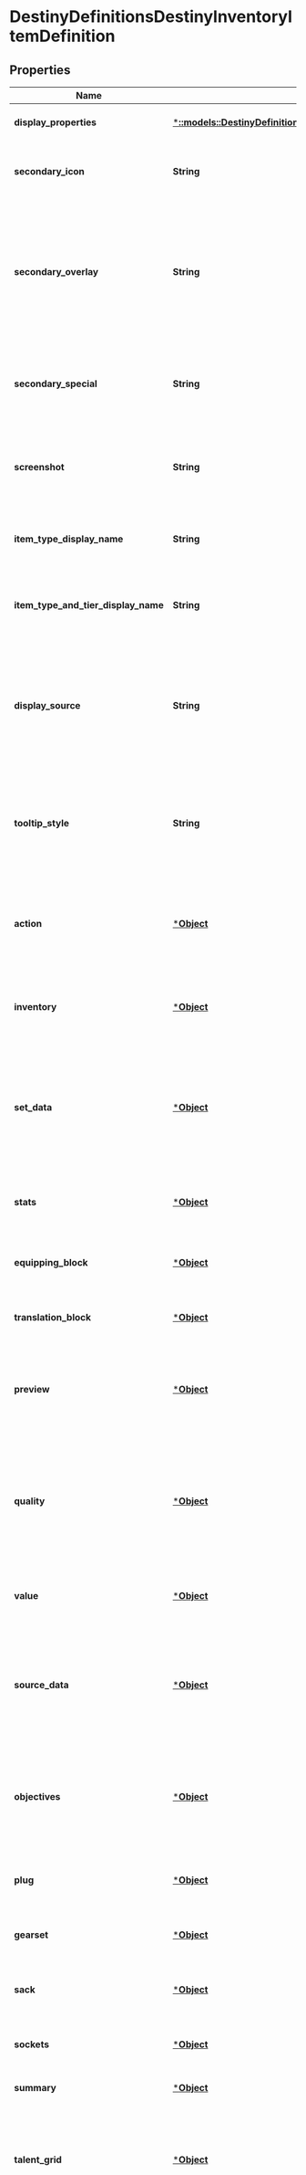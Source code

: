 # DestinyDefinitionsDestinyInventoryItemDefinition

## Properties
Name | Type | Description | Notes
------------ | ------------- | ------------- | -------------
**display_properties** | [***::models::DestinyDefinitionsCommonDestinyDisplayPropertiesDefinition**](Destiny.Definitions.Common.DestinyDisplayPropertiesDefinition.md) |  | [optional] [default to null]
**secondary_icon** | **String** | A secondary icon associated with the item. Currently this is used in very context specific applications, such as Emblem Nameplates. | [optional] [default to null]
**secondary_overlay** | **String** | Pulled from the secondary icon, this is the \&quot;secondary background\&quot; of the secondary icon. Confusing? Sure, that&#39;s why I call it \&quot;overlay\&quot; here: because as far as it&#39;s been used thus far, it has been for an optional overlay image. We&#39;ll see if that holds up, but at least for now it explains what this image is a bit better. | [optional] [default to null]
**secondary_special** | **String** | Pulled from the Secondary Icon, this is the \&quot;special\&quot; background for the item. For Emblems, this is the background image used on the Details view: but it need not be limited to that for other types of items. | [optional] [default to null]
**screenshot** | **String** | If we were able to acquire an in-game screenshot for the item, the path to that screenshot will be returned here. Note that not all items have screenshots: particularly not any non-equippable items. | [optional] [default to null]
**item_type_display_name** | **String** | The localized title/name of the item&#39;s type. This can be whatever the designers want, and has no guarantee of consistency between items. | [optional] [default to null]
**item_type_and_tier_display_name** | **String** | It became a common enough pattern in our UI to show Item Type and Tier combined into a single localized string that I&#39;m just going to go ahead and start pre-creating these for items. | [optional] [default to null]
**display_source** | **String** | In theory, it is a localized string telling you about how you can find the item. I really wish this was more consistent. Many times, it has nothing. Sometimes, it&#39;s instead a more narrative-forward description of the item. Which is cool, and I wish all properties had that data, but it should really be its own property. | [optional] [default to null]
**tooltip_style** | **String** | An identifier that the game UI uses to determine what type of tooltip to show for the item. These have no corresponding definitions that BNet can link to: so it&#39;ll be up to you to interpret and display your UI differently according to these styles (or ignore it). | [optional] [default to null]
**action** | [***Object**](Object.md) | If the item can be \&quot;used\&quot;, this block will be non-null, and will have data related to the action performed when using the item. (Guess what? 99% of the time, this action is \&quot;dismantle\&quot;. Shocker) | [optional] [default to null]
**inventory** | [***Object**](Object.md) | If this item can exist in an inventory, this block will be non-null. In practice, every item that currently exists has one of these blocks. But note that it is not necessarily guaranteed. | [optional] [default to null]
**set_data** | [***Object**](Object.md) | If this item is a quest, this block will be non-null. In practice, I wish I had called this the Quest block, but at the time it wasn&#39;t clear to me whether it would end up being used for purposes other than quests. It will contain data about the steps in the quest, and mechanics we can use for displaying and tracking the quest. | [optional] [default to null]
**stats** | [***Object**](Object.md) | If this item can have stats (such as a weapon, armor, or vehicle), this block will be non-null and populated with the stats found on the item. | [optional] [default to null]
**equipping_block** | [***Object**](Object.md) | If this item can be equipped, this block will be non-null and will be populated with the conditions under which it can be equipped. | [optional] [default to null]
**translation_block** | [***Object**](Object.md) | If this item can be rendered, this block will be non-null and will be populated with rendering information. | [optional] [default to null]
**preview** | [***Object**](Object.md) | If this item can be Used or Acquired to gain other items (for instance, how Eververse Boxes can be consumed to get items from the box), this block will be non-null and will give summary information for the items that can be acquired. | [optional] [default to null]
**quality** | [***Object**](Object.md) | If this item can have a level or stats, this block will be non-null and will be populated with default quality (item level, \&quot;quality\&quot;, and infusion) data. See the block for more details, there&#39;s often less upfront information in D2 so you&#39;ll want to be aware of how you use quality and item level on the definition level now. | [optional] [default to null]
**value** | [***Object**](Object.md) | The conceptual \&quot;Value\&quot; of an item, if any was defined. See the DestinyItemValueBlockDefinition for more details. | [optional] [default to null]
**source_data** | [***Object**](Object.md) | If this item has a known source, this block will be non-null and populated with source information. Unfortunately, at this time we are not generating sources: that is some aggressively manual work which we didn&#39;t have time for, and I&#39;m hoping to get back to at some point in the future. | [optional] [default to null]
**objectives** | [***Object**](Object.md) | If this item has Objectives (extra tasks that can be accomplished related to the item... most frequently when the item is a Quest Step and the Objectives need to be completed to move on to the next Quest Step), this block will be non-null and the objectives defined herein. | [optional] [default to null]
**plug** | [***Object**](Object.md) | If this item *is* a Plug, this will be non-null and the info defined herein. See DestinyItemPlugDefinition for more information. | [optional] [default to null]
**gearset** | [***Object**](Object.md) | If this item has related items in a \&quot;Gear Set\&quot;, this will be non-null and the relationships defined herein. | [optional] [default to null]
**sack** | [***Object**](Object.md) | If this item is a \&quot;reward sack\&quot; that can be opened to provide other items, this will be non-null and the properties of the sack contained herein. | [optional] [default to null]
**sockets** | [***Object**](Object.md) | If this item has any Sockets, this will be non-null and the individual sockets on the item will be defined herein. | [optional] [default to null]
**summary** | [***Object**](Object.md) | Summary data about the item. | [optional] [default to null]
**talent_grid** | [***Object**](Object.md) | If the item has a Talent Grid, this will be non-null and the properties of the grid defined herein. Note that, while many items still have talent grids, the only ones with meaningful Nodes still on them will be Subclass/\&quot;Build\&quot; items. | [optional] [default to null]
**investment_stats** | [**Vec<::models::DestinyDefinitionsDestinyItemInvestmentStatDefinition>**](Destiny.Definitions.DestinyItemInvestmentStatDefinition.md) | If the item has stats, this block will be defined. It has the \&quot;raw\&quot; investment stats for the item. These investment stats don&#39;t take into account the ways that the items can spawn, nor do they take into account any Stat Group transformations. I have retained them for debugging purposes, but I do not know how useful people will find them. | [optional] [default to null]
**perks** | [**Vec<::models::DestinyDefinitionsDestinyItemPerkEntryDefinition>**](Destiny.Definitions.DestinyItemPerkEntryDefinition.md) | If the item has any *intrinsic* Perks (Perks that it will provide regardless of Sockets, Talent Grid, and other transitory state), they will be defined here. | [optional] [default to null]
**lore_hash** | **i32** | If the item has any related Lore (DestinyLoreDefinition), this will be the hash identifier you can use to look up the lore definition. | [optional] [default to null]
**summary_item_hash** | **i32** | There are times when the game will show you a \&quot;summary/vague\&quot; version of an item - such as a description of its type represented as a DestinyInventoryItemDefinition - rather than display the item itself.  This happens sometimes when summarizing possible rewards in a tooltip. This is the item displayed instead, if it exists. | [optional] [default to null]
**animations** | [**Vec<::models::DestinyDefinitionsAnimationsDestinyAnimationReference>**](Destiny.Definitions.Animations.DestinyAnimationReference.md) | If any animations were extracted from game content for this item, these will be the definitions of those animations. | [optional] [default to null]
**allow_actions** | **bool** | BNet may forbid the execution of actions on this item via the API. If that is occurring, allowActions will be set to false. | [optional] [default to null]
**links** | [**Vec<::models::LinksHyperlinkReference>**](Links.HyperlinkReference.md) | If we added any help or informational URLs about this item, these will be those links. | [optional] [default to null]
**non_transferrable** | **bool** | The intrinsic transferability of an item.  I hate that this boolean is negative - but there&#39;s a reason.  Just because an item is intrinsically transferrable doesn&#39;t mean that it can be transferred, and we don&#39;t want to imply that this is the only source of that transferability. | [optional] [default to null]
**item_category_hashes** | **Vec<i32>** | BNet attempts to make a more formal definition of item \&quot;Categories\&quot;, as defined by DestinyItemCategoryDefinition. This is a list of all Categories that we were able to algorithmically determine that this item is a member of. (for instance, that it&#39;s a \&quot;Weapon\&quot;, that it&#39;s an \&quot;Auto Rifle\&quot;, etc...)  The algorithm for these is, unfortunately, volatile. If you believe you see a miscategorized item, please let us know on the Bungie API forums. | [optional] [default to null]
**special_item_type** | [***Object**](Object.md) | In Destiny 1, we identified some items as having particular categories that we&#39;d like to know about for various internal logic purposes. These are defined in SpecialItemType, and while these days the itemCategoryHashes are the preferred way of identifying types, we have retained this enum for its convenience. | [optional] [default to null]
**item_type** | [***Object**](Object.md) | A value indicating the \&quot;base\&quot; the of the item. This enum is a useful but dramatic oversimplification of what it means for an item to have a \&quot;Type\&quot;. Still, it&#39;s handy in many situations.  itemCategoryHashes are the preferred way of identifying types, we have retained this enum for its convenience. | [optional] [default to null]
**item_sub_type** | [***Object**](Object.md) | A value indicating the \&quot;sub-type\&quot; of the item. For instance, where an item might have an itemType value \&quot;Weapon\&quot;, this will be something more specific like \&quot;Auto Rifle\&quot;.  itemCategoryHashes are the preferred way of identifying types, we have retained this enum for its convenience. | [optional] [default to null]
**class_type** | [***Object**](Object.md) | We run a similarly weak-sauce algorithm to try and determine whether an item is restricted to a specific class. If we find it to be restricted in such a way, we set this classType property to match the class&#39; enumeration value so that users can easily identify class restricted items.  If you see a mis-classed item, please inform the developers in the Bungie API forum. | [optional] [default to null]
**equippable** | **bool** | If true, then you will be allowed to equip the item if you pass its other requirements.  This being false means that you cannot equip the item under any circumstances. | [optional] [default to null]
**damage_type_hashes** | **Vec<i32>** | Theoretically, an item can have many possible damage types. In *practice*, this is not true, but just in case weapons start being made that have multiple (for instance, an item where a socket has reusable plugs for every possible damage type that you can choose from freely), this field will return all of the possible damage types that are available to the weapon by default. | [optional] [default to null]
**damage_types** | [**Vec<::models::DestinyDamageType>**](Destiny.DamageType.md) | This is the list of all damage types that we know ahead of time the item can take on. Unfortunately, this does not preclude the possibility of something funky happening to give the item a damage type that cannot be predicted beforehand: for example, if some designer decides to create arbitrary non-reusable plugs that cause damage type to change.  This damage type prediction will only use the following to determine potential damage types:  - Intrinsic perks  - Talent Node perks  - Known, reusable plugs for sockets | [optional] [default to null]
**default_damage_type** | [***Object**](Object.md) | If the item has a damage type that could be considered to be default, it will be populated here.  For various upsetting reasons, it&#39;s surprisingly cumbersome to figure this out. I hope you&#39;re happy. | [optional] [default to null]
**default_damage_type_hash** | **i32** | Similar to defaultDamageType, but represented as the hash identifier for a DestinyDamageTypeDefinition.  I will likely regret leaving in the enumeration versions of these properties, but for now they&#39;re very convenient. | [optional] [default to null]
**hash** | **i32** | The unique identifier for this entity. Guaranteed to be unique for the type of entity, but not globally.  When entities refer to each other in Destiny content, it is this hash that they are referring to. | [optional] [default to null]
**index** | **i32** | The index of the entity as it was found in the investment tables. | [optional] [default to null]
**redacted** | **bool** | If this is true, then there is an entity with this identifier/type combination, but BNet is not yet allowed to show it. Sorry! | [optional] [default to null]

[[Back to Model list]](../README.md#documentation-for-models) [[Back to API list]](../README.md#documentation-for-api-endpoints) [[Back to README]](../README.md)


